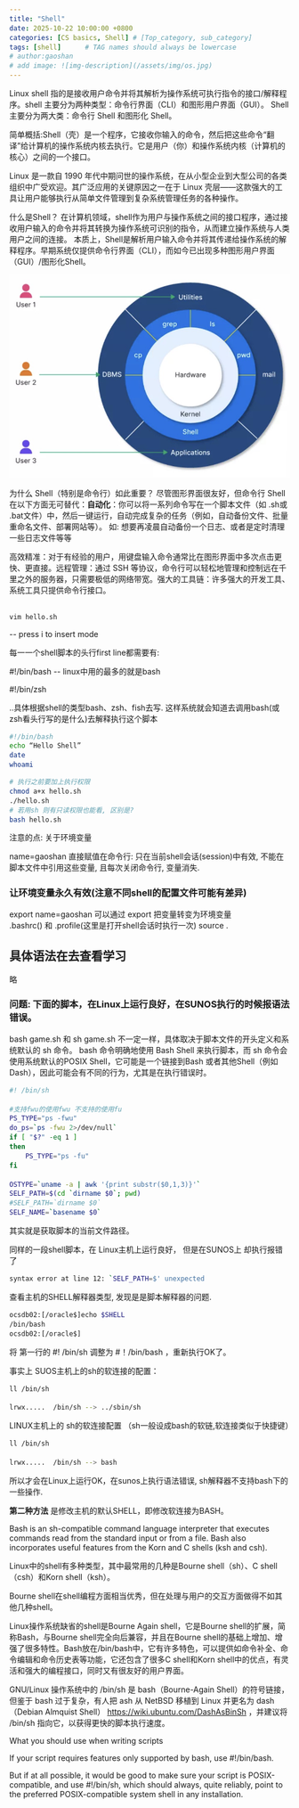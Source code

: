 ```yaml
---
title: "Shell"
date: 2025-10-22 10:00:00 +0800
categories: [CS basics, Shell] # [Top_category, sub_category]
tags: [shell]      # TAG names should always be lowercase
# author:gaoshan
# add image: ![img-description](/assets/img/os.jpg)
---
```


Linux shell 指的是接收用户命令并将其解析为操作系统可执行指令的接口/解释程序。shell 主要分为两种类型：命令行界面（CLI）和图形用户界面（GUI）。
Shell 主要分为两大类：命令行 Shell 和图形化 Shell。

简单概括: ​​Shell（壳）是一个程序，它接收你输入的命令，然后把这些命令“翻译”给计算机的操作系统内核去执行。​​ 它是用户（你）和操作系统内核（计算机的核心）之间的一个接口。

Linux 是一款自 1990 年代中期问世的操作系统，在从小型企业到大型公司的各类组织中广受欢迎。其广泛应用的关键原因之一在于 Linux 壳层——这款强大的工具让用户能够执行从简单文件管理到复杂系统管理任务的各种操作。

什么是Shell？
在计算机领域，shell作为用户与操作系统之间的接口程序，通过接收用户输入的命令并将其转换为操作系统可识别的指令，从而建立操作系统与人类用户之间的连接。
本质上，Shell是解析用户输入命令并将其传递给操作系统的解释程序。早期系统仅提供命令行界面（CLI），而如今已出现多种图形用户界面（GUI）/图形化Shell。

![img-description](/assets/img/shell.jpg)

为什么 Shell（特别是命令行）如此重要？
尽管图形界面很友好，但命令行 Shell 在以下方面无可替代：
**​​自动化​**​：你可以将一系列命令写在一个脚本文件（如 .sh或 .bat文件）中，然后一键运行，自动完成复杂的任务（例如，自动备份文件、批量重命名文件、部署网站等）。
如: 想要再凌晨自动备份一个日志、或者是定时清理一些日志文件等等

​​高效精准​​：对于有经验的用户，用键盘输入命令通常比在图形界面中多次点击更快、更直接。
​​远程管理​​：通过 SSH 等协议，命令行可以轻松地管理和控制远在千里之外的服务器，只需要极低的网络带宽。
​​强大的工具链​​：许多强大的开发工具、系统工具只提供命令行接口。

## 
```bash
vim hello.sh
```
-- press i to insert mode

每一一个shell脚本的头行first line都需要有:

#!/bin/bash    -- linux中用的最多的就是bash

#!/bin/zsh

..具体根据shell的类型bash、zsh、fish去写. 这样系统就会知道去调用bash(或zsh看头行写的是什么)去解释执行这个脚本

```sh
#!/bin/bash
echo “Hello Shell”
date
whoami
```

```bash
# 执行之前要加上执行权限
chmod a+x hello.sh
./hello.sh
# 若用sh 则有只读权限也能看, 区别是?
bash hello.sh
```

注意的点: 关于环境变量

name=gaoshan 直接赋值在命令行: 只在当前shell会话(session)中有效, 不能在脚本文件中引用这些变量, 且每次关闭命令行, 变量消失. 

### 让环境变量永久有效(注意不同shell的配置文件可能有差异)
export name=gaoshan 可以通过 export 把变量转变为环境变量  
.bashrc() 和 .profile(这里是打开shell会话时执行一次)
source .


## 具体语法在去查看学习
略

### 问题: 下面的脚本，在Linux上运行良好，在SUNOS执行的时候报语法错误。
 
bash game.sh 和 sh game.sh 不一定一样，具体取决于脚本文件的开头定义和系统默认的 sh 命令。 bash 命令明确地使用 Bash Shell 来执行脚本，而 sh 命令会使用系统默认的POSIX Shell，它可能是一个链接到Bash 或者其他Shell（例如Dash），因此可能会有不同的行为，尤其是在执行错误时。

```sh
#! /bin/sh

#支持fwu的使用fwu 不支持的使用fu
PS_TYPE="ps -fwu"
do_ps=`ps -fwu 2>/dev/null`
if [ "$?" -eq 1 ]
then
	PS_TYPE="ps -fu"
fi

OSTYPE=`uname -a | awk '{print substr($0,1,3)}'`
SELF_PATH=$(cd `dirname $0`; pwd)
#SELF_PATH=`dirname $0`
SELF_NAME=`basename $0`
```
其实就是获取脚本的当前文件路径。

同样的一段shell脚本，在 Linux主机上运行良好， 但是在SUNOS上 却执行报错了

```sh
syntax error at line 12: `SELF_PATH=$' unexpected
```

查看主机的SHELL解释器类型, 发现是是脚本解释器的问题.

```sh
ocsdb02:[/oracle$]echo $SHELL
/bin/bash
ocsdb02:[/oracle$]
```
将 第一行的 #! /bin/sh 调整为 #！/bin/bash ，重新执行OK了。

事实上 SUOS主机上的sh的软连接的配置：
```sh
ll /bin/sh

lrwx.....  /bin/sh --> ../sbin/sh
```

LINUX主机上的 sh的软连接配置 （sh一般设成bash的软链,软连接类似于快捷键）
```sh
ll /bin/sh

lrwx.....  /bin/sh --> bash
```
所以才会在Linux上运行OK，在sunos上执行语法错误, sh解释器不支持bash下的一些操作.

**第二种方法** 是修改主机的默认SHELL，即修改软连接为BASH。


Bash is an sh-compatible command language interpreter that executes commands read from the standard input or from a file. Bash also incorporates useful features from the Korn and C shells (ksh and csh).

Linux中的shell有多种类型，其中最常用的几种是Bourne shell（sh）、C shell（csh）和Korn shell（ksh）。

Bourne shell在shell编程方面相当优秀，但在处理与用户的交互方面做得不如其他几种shell。

Linux操作系统缺省的shell是Bourne Again shell，它是Bourne shell的扩展，简称Bash，与Bourne shell完全向后兼容，并且在Bourne shell的基础上增加、增强了很多特性。Bash放在/bin/bash中，它有许多特色，可以提供如命令补全、命令编辑和命令历史表等功能，它还包含了很多C shell和Korn shell中的优点，有灵活和强大的编程接口，同时又有很友好的用户界面。

GNU/Linux 操作系统中的 /bin/sh 是 bash（Bourne-Again Shell）的符号链接，但鉴于 bash 过于复杂，有人把 ash 从 NetBSD 移植到 Linux 并更名为 dash（Debian Almquist Shell） https://wiki.ubuntu.com/DashAsBinSh ，并建议将 /bin/sh 指向它，以获得更快的脚本执行速度。

What you should use when writing scripts

If your script requires features only supported by bash, use #!/bin/bash.

But if at all possible, it would be good to make sure your script is POSIX-compatible, and use #!/bin/sh, which should always, quite reliably, point to the preferred POSIX-compatible system shell in any installation.